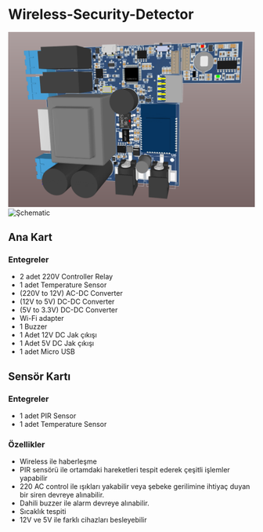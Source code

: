 # Wireless-Security-Detector
![3DPCB](https://github.com/mesihcelik/Wireless-Security-Detector/blob/main/info/3D%20PCB%20G%C3%B6r%C3%BCn%C3%BCm.PNG)
![Şchematic](https://github.com/mesihcelik/Wireless-Security-Detector/blob/3943b2fdb7053dc3f2acb4884bc9f80482722b77/info/Microcontroller%20Schematic.png)
## Ana Kart
### Entegreler
* 2 adet 220V Controller Relay
* 1 adet Temperature Sensor
* (220V to 12V) AC-DC Converter
* (12V to 5V) DC-DC Converter
* (5V to 3.3V) DC-DC Converter
* Wi-Fi adapter
* 1 Buzzer
* 1 Adet 12V DC Jak çıkışı
* 1 Adet 5V DC Jak çıkışı
* 1 adet Micro USB
## Sensör Kartı
### Entegreler
* 1 adet PIR Sensor
* 1 adet Temperature Sensor
### Özellikler
* Wireless ile haberleşme
* PIR sensörü ile ortamdaki hareketleri tespit ederek çeşitli işlemler yapabilir
* 220 AC control ile ışıkları yakabilir veya şebeke gerilimine ihtiyaç duyan bir siren devreye alınabilir.
* Dahili buzzer ile alarm devreye alınabilir.
* Sıcaklık tespiti
* 12V ve 5V ile farklı cihazları besleyebilir
